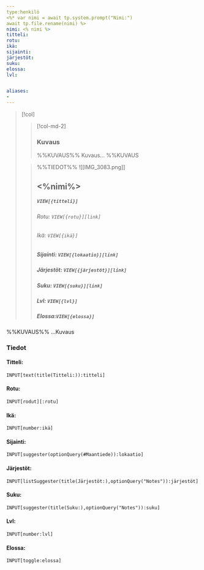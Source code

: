 ```yaml
---
type:henkilö
<%* var nimi = await tp.system.prompt("Nimi:")
await tp.file.rename(nimi) %> 
nimi: <% nimi %>
titteli:
rotu: 
ikä: 
sijainti: 
järjestöt: 
suku:
elossa: 
lvl: 


aliases:
- 
---
```

>[!col]
>>[!col-md-2]
>>### Kuvaus
>>%%KUVAUS%%
>>Kuvaus...
>>%%KUVAUS
>
>>%%TIEDOT%%
>>![[IMG_3083.png]]
>> ## <%nimi%>
>>##### *`VIEW[{titteli}]`*
>>###### Rotu: `VIEW[{rotu}][link]`
>>###### Ikä: `VIEW[{ikä}]`
>>##### Sijainti: `VIEW[{lokaatio}][link]`
>>##### Järjestöt: `VIEW[{järjestöt}][link]`
>>##### Suku: `VIEW[{suku}][link]`
>>##### Lvl: `VIEW[{lvl}]`
>>##### Elossa:`VIEW[{elossa}]`

%%KUVAUS%%
...Kuvaus


### Tiedot
#### Titteli: 
`INPUT[text(title(Titteli:)):titteli]`
#### Rotu:
`INPUT[rodut][:rotu]`
#### Ikä:
`INPUT[number:ikä]`
#### Sijainti:
`INPUT[suggester(optionQuery(#Maantiede)):lokaatio]`
#### Järjestöt:
```meta-bind
INPUT[listSuggester(title(Järjestöt:),optionQuery("Notes")):järjestöt]
```
#### Suku:
`INPUT[suggester(title(Suku:),optionQuery("Notes")):suku]`
#### Lvl:
`INPUT[number:lvl]`
#### Elossa:
`INPUT[toggle:elossa]`







